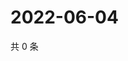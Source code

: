 # 2022-06-04

共 0 条

<!-- BEGIN WEIBO -->
<!-- 最后更新时间 Sat Jun 04 2022 06:12:25 GMT+0800 (China Standard Time) -->

<!-- END WEIBO -->
